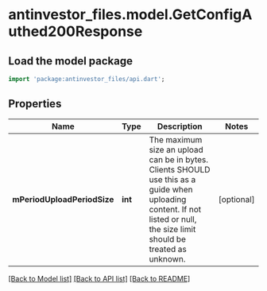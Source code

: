 # antinvestor_files.model.GetConfigAuthed200Response

## Load the model package
```dart
import 'package:antinvestor_files/api.dart';
```

## Properties
Name | Type | Description | Notes
------------ | ------------- | ------------- | -------------
**mPeriodUploadPeriodSize** | **int** | The maximum size an upload can be in bytes. Clients SHOULD use this as a guide when uploading content. If not listed or null, the size limit should be treated as unknown. | [optional] 

[[Back to Model list]](../README.md#documentation-for-models) [[Back to API list]](../README.md#documentation-for-api-endpoints) [[Back to README]](../README.md)


